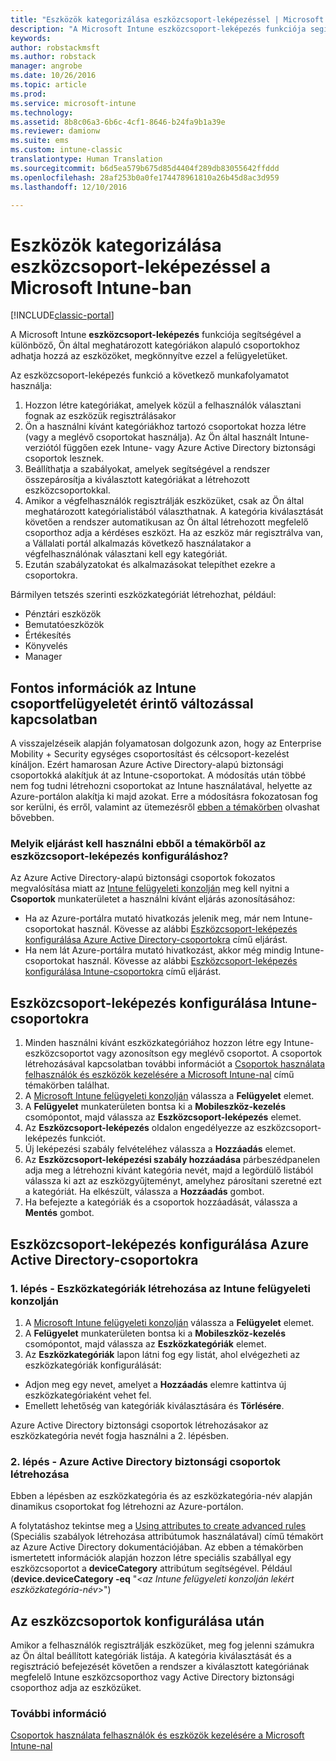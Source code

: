 ```yaml
---
title: "Eszközök kategorizálása eszközcsoport-leképezéssel | Microsoft Docs"
description: "A Microsoft Intune eszközcsoport-leképezés funkciója segítségével különböző Ön által meghatározott kategóriákba csoportosíthatja az eszközöket, megkönnyítve ezzel a felügyeletüket."
keywords: 
author: robstackmsft
ms.author: robstack
manager: angrobe
ms.date: 10/26/2016
ms.topic: article
ms.prod: 
ms.service: microsoft-intune
ms.technology: 
ms.assetid: 8b8c06a3-6b6c-4cf1-8646-b24fa9b1a39e
ms.reviewer: damionw
ms.suite: ems
ms.custom: intune-classic
translationtype: Human Translation
ms.sourcegitcommit: b6d5ea579b675d85d4404f289db83055642ffddd
ms.openlocfilehash: 28af253b0a0fe174478961810a26b45d8ac3d959
ms.lasthandoff: 12/10/2016

---
```


# <a name="categorize-devices-with-device-group-mapping-in-microsoft-intune"></a>Eszközök kategorizálása eszközcsoport-leképezéssel a Microsoft Intune-ban

[!INCLUDE[classic-portal](../includes/classic-portal.md)]

A Microsoft Intune **eszközcsoport-leképezés** funkciója segítségével a különböző, Ön által meghatározott kategóriákon alapuló csoportokhoz adhatja hozzá az eszközöket, megkönnyítve ezzel a felügyeletüket. 

Az eszközcsoport-leképezés funkció a következő munkafolyamatot használja:
1. Hozzon létre kategóriákat, amelyek közül a felhasználók választani fognak az eszközük regisztrálásakor
2. Ön a használni kívánt kategóriákhoz tartozó csoportokat hozza létre (vagy a meglévő csoportokat használja). Az Ön által használt Intune-verziótól függően ezek Intune- vagy Azure Active Directory biztonsági csoportok lesznek.
2. Beállíthatja a szabályokat, amelyek segítségével a rendszer összepárosítja a kiválasztott kategóriákat a létrehozott eszközcsoportokkal.
3. Amikor a végfelhasználók regisztrálják eszközüket, csak az Ön által meghatározott kategórialistából választhatnak. A kategória kiválasztását követően a rendszer automatikusan az Ön által létrehozott megfelelő csoporthoz adja a kérdéses eszközt. Ha az eszköz már regisztrálva van, a Vállalati portál alkalmazás következő használatakor a végfelhasználónak választani kell egy kategóriát.
4. Ezután szabályzatokat és alkalmazásokat telepíthet ezekre a csoportokra.

Bármilyen tetszés szerinti eszközkategóriát létrehozhat, például:
* Pénztári eszközök
* Bemutatóeszközök
* Értékesítés
* Könyvelés
* Manager

## <a name="important-information-about-a-change-in-group-management-for-intune"></a>Fontos információk az Intune csoportfelügyeletét érintő változással kapcsolatban

A visszajelzéseik alapján folyamatosan dolgozunk azon, hogy az Enterprise Mobility + Security egységes csoportosítást és célcsoport-kezelést kínáljon. Ezért hamarosan Azure Active Directory-alapú biztonsági csoportokká alakítjuk át az Intune-csoportokat. A módosítás után többé nem fog tudni létrehozni csoportokat az Intune használatával, helyette az Azure-portálon alakítja ki majd azokat. Erre a módosításra fokozatosan fog sor kerülni, és erről, valamint az ütemezésről [ebben a témakörben](use-groups-to-manage-users-and-devices-with-microsoft-intune.md) olvashat bővebben.

### <a name="which-procedure-in-this-topic-should-you-use-to-configure-device-group-mapping"></a>Melyik eljárást kell használni ebből a témakörből az eszközcsoport-leképezés konfiguráláshoz?

Az Azure Active Directory-alapú biztonsági csoportok fokozatos megvalósítása miatt az [Intune felügyeleti konzolján](https://manage.microsoft.com) meg kell nyitni a **Csoportok** munkaterületet a használni kívánt eljárás azonosításához:

-  Ha az Azure-portálra mutató hivatkozás jelenik meg, már nem Intune-csoportokat használ. Kövesse az alábbi [Eszközcsoport-leképezés konfigurálása Azure Active Directory-csoportokra](/intune/deploy-use/categorize-devices-with-device-group-mapping-in-microsoft-intune#how-to-configure-device-group-mapping-for-azure-active-directory-groups) című eljárást.
-  Ha nem lát Azure-portálra mutató hivatkozást, akkor még mindig Intune-csoportokat használ. Kövesse az alábbi [Eszközcsoport-leképezés konfigurálása Intune-csoportokra](/intune/deploy-use/categorize-devices-with-device-group-mapping-in-microsoft-intune#how-to-configure-device-group-mapping-for-intune-groups) című eljárást.

## <a name="how-to-configure-device-group-mapping-for-intune-groups"></a>Eszközcsoport-leképezés konfigurálása Intune-csoportokra
1. Minden használni kívánt eszközkategóriához hozzon létre egy Intune-eszközcsoportot vagy azonosítson egy meglévő csoportot. A csoportok létrehozásával kapcsolatban további információt a [Csoportok használata felhasználók és eszközök kezelésére a Microsoft Intune-nal](use-groups-to-manage-users-and-devices-with-microsoft-intune.md) című témakörben találhat.
2. A [Microsoft Intune felügyeleti konzolján](https://manage.microsoft.com) válassza a **Felügyelet** elemet.
3. A **Felügyelet** munkaterületen bontsa ki a **Mobileszköz-kezelés** csomópontot, majd válassza az **Eszközcsoport-leképezés** elemet.
4. Az **Eszközcsoport-leképezés** oldalon engedélyezze az eszközcsoport-leképezés funkciót.
5. Új leképezési szabály felvételéhez válassza a **Hozzáadás** elemet.
6. Az **Eszközcsoport-leképezési szabály hozzáadása** párbeszédpanelen adja meg a létrehozni kívánt kategória nevét, majd a legördülő listából válassza ki azt az eszközgyűjteményt, amelyhez párosítani szeretné ezt a kategóriát. Ha elkészült, válassza a **Hozzáadás** gombot.
7. Ha befejezte a kategóriák és a csoportok hozzáadását, válassza a **Mentés** gombot.



## <a name="how-to-configure-device-group-mapping-for-azure-active-directory-groups"></a>Eszközcsoport-leképezés konfigurálása Azure Active Directory-csoportokra

### <a name="step-1---create-device-categories-in-the-intune-administration-console"></a>1. lépés - Eszközkategóriák létrehozása az Intune felügyeleti konzolján
1. A [Microsoft Intune felügyeleti konzolján](https://manage.microsoft.com) válassza a **Felügyelet** elemet.
3. A **Felügyelet** munkaterületen bontsa ki a **Mobileszköz-kezelés** csomópontot, majd válassza az **Eszközkategóriák** elemet.
4. Az **Eszközkategóriák** lapon látni fog egy listát, ahol elvégezheti az eszközkategóriák konfigurálását: 
- Adjon meg egy nevet, amelyet a **Hozzáadás** elemre kattintva új eszközkategóriaként vehet fel.
- Emellett lehetőség van kategóriák kiválasztására és **Törlésére**.

Azure Active Directory biztonsági csoportok létrehozásakor az eszközkategória nevét fogja használni a 2. lépésben.

### <a name="step-2---create-azure-active-directory-security-groups"></a>2. lépés - Azure Active Directory biztonsági csoportok létrehozása

Ebben a lépésben az eszközkategória és az eszközkategória-név alapján dinamikus csoportokat fog létrehozni az Azure-portálon.

A folytatáshoz tekintse meg a [Using attributes to create advanced rules](https://azure.microsoft.com/en-us/documentation/articles/active-directory-accessmanagement-groups-with-advanced-rules/#using-attributes-to-create-rules-for-device-objects) (Speciális szabályok létrehozása attribútumok használatával) című témakört az Azure Active Directory dokumentációjában.
Az ebben a témakörben ismertetett információk alapján hozzon létre speciális szabállyal egy eszközcsoportot a **deviceCategory** attribútum segítségével.
Például (**device.deviceCategory -eq** "<*az Intune felügyeleti konzolján lekért eszközkategória-név*>")


## <a name="after-you-configure-device-groups"></a>Az eszközcsoportok konfigurálása után

Amikor a felhasználók regisztrálják eszközüket, meg fog jelenni számukra az Ön által beállított kategóriák listája. A kategória kiválasztását és a regisztráció befejezését követően a rendszer a kiválasztott kategóriának megfelelő Intune eszközcsoporthoz vagy Active Directory biztonsági csoporthoz adja az eszközüket.

### <a name="see-also"></a>További információ
[Csoportok használata felhasználók és eszközök kezelésére a Microsoft Intune-nal](use-groups-to-manage-users-and-devices-with-microsoft-intune.md)

